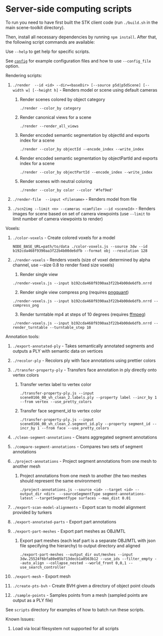 Server-side computing scripts
=============================

To run you need to have first built the STK client code (run `./build.sh` in the main scene-toolkit directory).

Then, install all necessary dependencies by running `npm install`.  After that, the following script commands are available:

Use `--help` to get help for specific scripts.

See [`config`](config/README.md) for example configuration files and how to use `--config_file` option.

Rendering scripts:

1. `./render  --id <id> --dir=<baseDir> [--source p5d|p5dScene] [--width w] [--height h]` - Renders model or scene using default cameras
    
    1. Render scenes colored by object category
        
        `./render --color_by category`
    
    2. Render canonical views for a scene

        `./render --render_all_views`

    3. Render encoded semantic segmentation by objectId and exports index for a scene

        `./render --color_by objectId --encode_index --write_index`

    4. Render encoded semantic segmentation by objectPartId and exports index for a scene

        `./render --color_by objectPartId --encode_index --write_index`

    5. Render scenes with neutral coloring
        
        `./render --color_by color --color '#fef9ed'`

2. `./render-file  --input <filename>` - Renders model from file

3. `./scn2img --limit <n> --cameras <camfile> --id <sceneId>` - Renders images for scene based on set of camera viewpoints 
  (use `--limit` to limit number of camera viewpoints to render)

Voxels:

1. `./color-voxels` - Create colored voxels for a model
   
   `NODE_BASE_URL=path/to/data ./color-voxels.js --source 3dw --id b192cda468f9390aa3f22b4b00de6dfb --format obj --resolution 128`
   
2. `./render-voxels` - Renders voxels (size of voxel determined by alpha channel, use --size 0.8 to render fixed size voxels)
    1. Render single view

      `./render-voxels.js --input b192cda468f9390aa3f22b4b00de6dfb.nrrd`

    2. Render single view compress png (requires [pngquant](https://pngquant.org/))
    
      `./render-voxels.js --input b192cda468f9390aa3f22b4b00de6dfb.nrrd --compress_png`
    
    3. Render turntable mp4 at steps of 10 degrees (requires [ffmpeg](https://ffmpeg.org/))
    
      `./render-voxels.js --input b192cda468f9390aa3f22b4b00de6dfb.nrrd --render_turntable --turntable_step 10`

Annotation tools:

1. `./export-annotated-ply` - Takes semantically annotated segments and outputs a PLY with semantic data on vertices

1. `./recolor-ply` - Recolors ply with face annotations using prettier colors

1. `./transfer-property-ply` - Transfers face annotation in ply directly onto vertex colors

    1. Transfer vertex label to vertex color

       `./transfer-property-ply.js --input scene0166_00_vh_clean_2.labels.ply --property label --incr_by 1 --from vertex --use_pretty_colors`

    2. Transfer face segment_id to vertex color

       `./transfer-property-ply.js --input scene0166_00_vh_clean_2.segment_id.ply --property segment_id --incr_by 1 --from face --use_pretty_colors`

1. `./clean-segment-annotations` - Cleans aggregated segment annotations

1. `./compare-segment-annotations` - Compares two sets of segment annotations

1. `./project-annotations` - Project segment annotations from one mesh to another mesh
    
    1. Project annotations from one mesh to another (the two meshes should represent the same environment)

       `./project-annotations.js --source <id> --target <id> --output_dir <dir>  --sourceSegmentType segment-annotations-latest --targetSegmentType surfaces --max_dist 0.01`       


1. `./export-scan-model-alignments` - Export scan to model alignment provided by turkers

1. `./export-annotated-parts` - Export part annotations

1. `./export-part-meshes` - Export part meshes as OBJ/MTL

   1. Export part meshes (each leaf part is a separate OBJ/MTL with json file specifying the hierarchy) to output directory and aligned

      `./export-part-meshes --output_dir out/meshes --input 3dw.25524f6bfa80e05b713decb1a0563b12 --use_ids --filter_empty --auto_align --collapse_nested --world_front 0,0,1 --use_search_controller`

1. `./export-mesh` - Export mesh

1. `./create-pts-bvh` - Create BVH given a directory of object point clouds

1. `./sample-points` - Samples points from a mesh (sampled points are output as a PLY file)

See `scripts` directory for examples of how to batch run these scripts.

Known Issues:

1. Load via local filesystem not supported for all scripts
